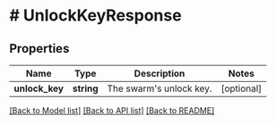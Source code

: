 # # UnlockKeyResponse

## Properties

Name | Type | Description | Notes
------------ | ------------- | ------------- | -------------
**unlock_key** | **string** | The swarm&#39;s unlock key. | [optional]

[[Back to Model list]](../../README.md#models) [[Back to API list]](../../README.md#endpoints) [[Back to README]](../../README.md)
